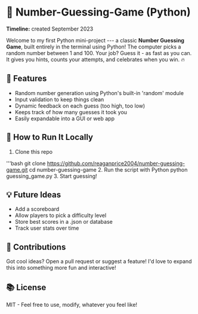 # 🎲 Number-Guessing-Game (Python)
**Timeline:** created September 2023

Welcome to my first Python mini-project --- a classic **Number Guessing Game**, built entirely in the terminal using Python!
The computer picks a random number between 1 and 100. Your job? Guess it - as fast as you can. It gives you hints, counts your attempts, and celebrates when you win. 🔥

## 🚀 Features
- Random number generation using Python's built-in 'random' module
- Input validation to keep things clean
- Dynamic feedback on each guess (too high, too low)
- Keeps track of how many guesses it took you
- Easily expandable into a GUI or web app

## 🧪 How to Run It Locally
1. Clone this repo

'''bash
git clone https://github.com/reaganprice2004/number-guessing-game.git
cd number-guessing-game
2. Run the script with Python
python guessing_game.py
3. Start guessing!

## 💡 Future Ideas
- Add a scoreboard
- Allow players to pick a difficulty level
- Store best scores in a .json or database
- Track user stats over time

## 🤝 Contributions
Got cool ideas? Open a pull request or suggest a feature! I'd love to expand this into something more fun and interactive!

## 📚 License
MIT - Feel free to use, modify, whatever you feel like!

